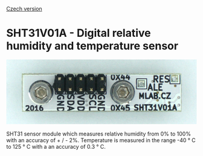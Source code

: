 
[Czech version](./README.cs.md)
<!---module--->
# SHT31V01A - Digital relative humidity and temperature sensor
<!---Emodule--->
![SHT31V01A](.//doc/img/SHT31V01A_top_big.jpg)

<!--- description --->SHT31 sensor module which measures relative humidity from 0% to 100% with an accuracy of + / - 2%. Temperature is measured in the range -40 ° C to 125 ° C with a an accuracy of 0.3 ° C.<!--- Edescription --->